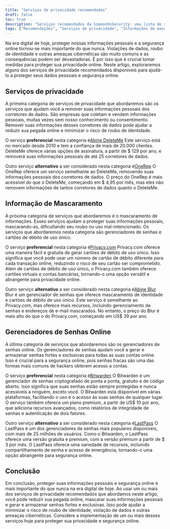 ```yaml
---
title: "Serviços de privacidade recomendados"
draft: false
toc: true
description: "Serviços recomendados da SimeonOnSecurity: uma lista de serviços de privacidade confiáveis, soluções de mascaramento de informações e gerenciadores de senhas online para proteger seus dados pessoais e segurança online. Descubra as opções preferidas para excluir registros dos principais corretores de dados, gerar cartões de débito de uso único, gerenciar senhas e muito mais."
tags: ["Recomendações", "Serviços de privacidade", "Informações de mascaramento", "Gerenciadores de Senhas Online", "Abine DeleteMe", "OneRep", "Abine Blur", "Privacy.com", "BitWarden", "E2E criptografado", "Gerenciador de senhas on-line"]
---
```

 Na era digital de hoje, proteger nossas informações pessoais e a segurança online tornou-se mais importante do que nunca. Violações de dados, roubo de identidade e outras ameaças cibernéticas são muito comuns e as consequências podem ser devastadoras. É por isso que é crucial tomar medidas para proteger sua privacidade online. Neste artigo, exploraremos alguns dos serviços de privacidade recomendados disponíveis para ajudá-lo a proteger seus dados pessoais e segurança online.

## Serviços de privacidade

A primeira categoria de serviços de privacidade que abordaremos são os serviços que ajudam você a remover suas informações pessoais dos corretores de dados. São empresas que coletam e vendem informações pessoais, muitas vezes sem nosso conhecimento ou consentimento. Remover suas informações desses corretores de dados pode ajudar a reduzir sua pegada online e minimizar o risco de roubo de identidade.

O serviço **preferencial** nesta categoria é[Abine DeleteMe](https://joindeleteme.com/refer?coupon=RFR-40867-7DWHR4) Este serviço está no mercado desde 2010 e tem a confiança de mais de 20.000 clientes. DeleteMe oferece várias opções de assinatura, a partir de $ 129 por ano, e removerá suas informações pessoais de até 25 corretores de dados.

Outro serviço **alternativo** a ser considerado nesta categoria é[OneRep](https://onerep.com) O OneRep oferece um serviço semelhante ao DeleteMe, removendo suas informações pessoais dos corretores de dados. O preço do OneRep é mais acessível do que o DeleteMe, começando em $ 4,95 por mês, mas eles não removem informações de tantos corretores de dados quanto o DeleteMe.

## Informação de Mascaramento

A próxima categoria de serviços que abordaremos é o mascaramento de informações. Esses serviços ajudam a proteger suas informações pessoais, mascarando-as, dificultando seu roubo ou uso mal-intencionado. Os serviços que abordaremos nesta categoria são gerenciadores de senhas e cartões de débito de uso único.

O serviço **preferencial** nesta categoria é[Privacy.com](https://privacy.com/join/SU86Y) Privacy.com oferece uma maneira fácil e gratuita de gerar cartões de débito de uso único. Isso significa que você pode usar um número de cartão de débito diferente para cada transação online, reduzindo o risco de seu cartão ser comprometido. Além de cartões de débito de uso único, o Privacy.com também oferece cartões virtuais e contas bancárias, tornando-o uma opção versátil e abrangente para privacidade online.

Outro serviço **alternativo** a ser considerado nesta categoria é[Abine Blur](https://dnt.abine.com/#/ref_register/pC8ZbvQtt) Blur é um gerenciador de senhas que oferece mascaramento de identidade e cartões de débito de uso único. Este serviço é semelhante ao Privacy.com, mas oferece mais recursos, incluindo gerenciamento de senhas e endereços de e-mail mascarados. No entanto, o preço do Blur é mais alto do que o do Privacy.com, começando em US$ 39 por ano.

## Gerenciadores de Senhas Online

A última categoria de serviços que abordaremos são os gerenciadores de senhas online. Os gerenciadores de senhas ajudam você a gerar e armazenar senhas fortes e exclusivas para todas as suas contas online. Isso é crucial para a segurança online, pois senhas fracas são uma das formas mais comuns de hackers obterem acesso a contas.

O serviço **preferencial** nesta categoria é[Bitwarden](https://bitwarden.com) O Bitwarden é um gerenciador de senhas criptografado de ponta a ponta, gratuito e de código aberto. Isso significa que suas senhas estão sempre protegidas e nunca acessíveis a ninguém, exceto você. O Bitwarden está disponível em várias plataformas, facilitando o uso e o acesso às suas senhas de qualquer lugar. O serviço também oferece um plano premium, a partir de US$ 10 por ano, que adiciona recursos avançados, como relatórios de integridade de senhas e autenticação de dois fatores.

Outro serviço **alternativo** a ser considerado nesta categoria é[LastPass](https://www.lastpass.com/) O LastPass é um dos gerenciadores de senhas mais populares disponíveis, com mais de 25 milhões de usuários. Como o Bitwarden, o LastPass oferece uma versão gratuita e premium, com a versão premium a partir de $ 3 por mês. O LastPass oferece uma variedade de recursos, incluindo compartilhamento de senha e acesso de emergência, tornando-o uma opção abrangente para segurança online.

## Conclusão

Em conclusão, proteger suas informações pessoais e segurança online é mais importante do que nunca na era digital de hoje. Ao usar um ou mais dos serviços de privacidade recomendados que abordamos neste artigo, você pode reduzir sua pegada online, mascarar suas informações pessoais e gerar e armazenar senhas fortes e exclusivas. Isso pode ajudar a minimizar o risco de roubo de identidade, violação de dados e outras ameaças cibernéticas. Considere a implementação de um ou mais desses serviços hoje para proteger sua privacidade e segurança online.


